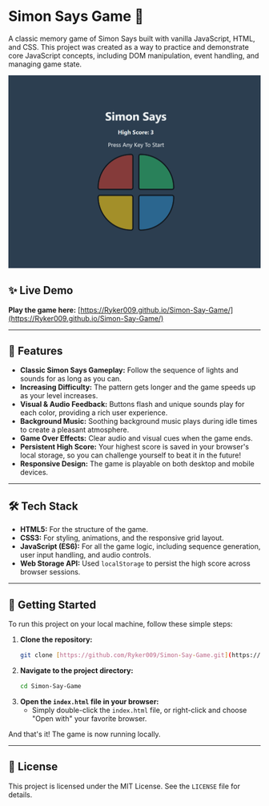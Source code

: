 # Simon Says Game 🧠

A classic memory game of Simon Says built with vanilla JavaScript, HTML, and CSS. This project was created as a way to practice and demonstrate core JavaScript concepts, including DOM manipulation, event handling, and managing game state.

![Simon Says Game Screenshot](./simon-game-screenshot.png)

## ✨ Live Demo

**Play the game here:** [https://Ryker009.github.io/Simon-Say-Game/](https://Ryker009.github.io/Simon-Say-Game/)

---

## 🚀 Features

* **Classic Simon Says Gameplay:** Follow the sequence of lights and sounds for as long as you can.
* **Increasing Difficulty:** The pattern gets longer and the game speeds up as your level increases.
* **Visual & Audio Feedback:** Buttons flash and unique sounds play for each color, providing a rich user experience.
* **Background Music:** Soothing background music plays during idle times to create a pleasant atmosphere.
* **Game Over Effects:** Clear audio and visual cues when the game ends.
* **Persistent High Score:** Your highest score is saved in your browser's local storage, so you can challenge yourself to beat it in the future!
* **Responsive Design:** The game is playable on both desktop and mobile devices.

---

## 🛠️ Tech Stack

* **HTML5:** For the structure of the game.
* **CSS3:** For styling, animations, and the responsive grid layout.
* **JavaScript (ES6):** For all the game logic, including sequence generation, user input handling, and audio controls.
* **Web Storage API:** Used `localStorage` to persist the high score across browser sessions.

---

## 🏁 Getting Started

To run this project on your local machine, follow these simple steps:

1.  **Clone the repository:**
    ```bash
    git clone [https://github.com/Ryker009/Simon-Say-Game.git](https://github.com/Ryker009/Simon-Say-Game.git)
    ```
2.  **Navigate to the project directory:**
    ```bash
    cd Simon-Say-Game
    ```
3.  **Open the `index.html` file in your browser:**
    * Simply double-click the `index.html` file, or right-click and choose "Open with" your favorite browser.

And that's it! The game is now running locally.

---

## 📄 License

This project is licensed under the MIT License. See the `LICENSE` file for details.
